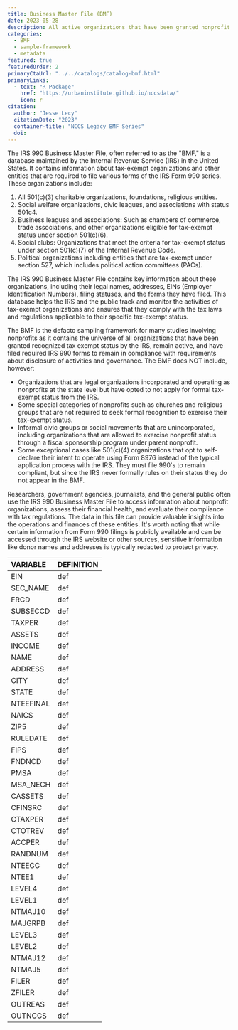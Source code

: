 ```yaml
---
title: Business Master File (BMF)
date: 2023-05-28
description: All active organizations that have been granted nonprofit status by the IRS.
categories:
  - BMF
  - sample-framework
  - metadata
featured: true
featuredOrder: 2
primaryCtaUrl: "../../catalogs/catalog-bmf.html"
primaryLinks:
  - text: "R Package"
    href: "https://urbaninstitute.github.io/nccsdata/"
    icon: r
citation: 
  author: "Jesse Lecy"
  citationDate: "2023"
  container-title: "NCCS Legacy BMF Series"
  doi:
---
```


The IRS 990 Business Master File, often referred to as the "BMF," is a database maintained by the Internal Revenue Service (IRS) in the United States. It contains information about tax-exempt organizations and other entities that are required to file various forms of the IRS Form 990 series. These organizations include:

1. All 501(c)(3) charitable organizations, foundations, religious entities.
2. Social welfare organizations, civic leagues, and associations with status 501c4. 
3. Business leagues and associations: Such as chambers of commerce, trade associations, and other organizations eligible for tax-exempt status under section 501(c)(6).
4. Social clubs: Organizations that meet the criteria for tax-exempt status under section 501(c)(7) of the Internal Revenue Code.
5. Political organizations including entities that are tax-exempt under section 527, which includes political action committees (PACs).

The IRS 990 Business Master File contains key information about these organizations, including their legal names, addresses, EINs (Employer Identification Numbers), filing statuses, and the forms they have filed. This database helps the IRS and the public track and monitor the activities of tax-exempt organizations and ensures that they comply with the tax laws and regulations applicable to their specific tax-exempt status.

The BMF is the defacto sampling framework for many studies involving nonprofits as it contains the universe of all organizations that have been granted recognized tax exempt status by the IRS, remain active, and have filed required IRS 990 forms to remain in compliance with requirements about disclosure of activities and governance. The BMF does NOT include, however: 

* Organizations that are legal organizations incorporated and operating as nonprofits at the state level but have opted to not apply for formal tax-exempt status from the IRS.
* Some special categories of nonprofits such as churches and religious groups that are not required to seek formal recognition to exercise their tax-exempt status.
* Informal civic groups or social movements that are unincorporated, including organizations that are allowed to exercise nonprofit status through a fiscal sponsorship program under parent nonprofit.
* Some exceptional cases like 501(c)(4) organizations that opt to self-declare their intent to operate using Form 8976 instead of the typical application process with the IRS. They must file 990's to remain compliant, but since the IRS never formally rules on their status they do not appear in the BMF. 

Researchers, government agencies, journalists, and the general public often use the IRS 990 Business Master File to access information about nonprofit organizations, assess their financial health, and evaluate their compliance with tax regulations. The data in this file can provide valuable insights into the operations and finances of these entities. It's worth noting that while certain information from Form 990 filings is publicly available and can be accessed through the IRS website or other sources, sensitive information like donor names and addresses is typically redacted to protect privacy.

|VARIABLE  | DEFINITION |
|:---------|:---|
|EIN       |def |
|SEC_NAME  |def |
|FRCD      |def |
|SUBSECCD  |def |
|TAXPER    |def |
|ASSETS    |def |
|INCOME    |def |
|NAME      |def |
|ADDRESS   |def |
|CITY      |def |
|STATE     |def |
|NTEEFINAL |def |
|NAICS     |def |
|ZIP5      |def |
|RULEDATE  |def |
|FIPS      |def |
|FNDNCD    |def |
|PMSA      |def |
|MSA_NECH  |def |
|CASSETS   |def |
|CFINSRC   |def |
|CTAXPER   |def |
|CTOTREV   |def |
|ACCPER    |def |
|RANDNUM   |def |
|NTEECC    |def |
|NTEE1     |def |
|LEVEL4    |def |
|LEVEL1    |def |
|NTMAJ10   |def |
|MAJGRPB   |def |
|LEVEL3    |def |
|LEVEL2    |def |
|NTMAJ12   |def |
|NTMAJ5    |def |
|FILER     |def |
|ZFILER    |def |
|OUTREAS   |def |
|OUTNCCS   |def |
